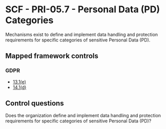 # SCF - PRI-05.7 - Personal Data (PD) Categories
Mechanisms exist to define and implement data handling and protection requirements for specific categories of sensitive Personal Data (PD).
## Mapped framework controls
### GDPR
- [13.1(e)](../gdpr/13.md#131%28e%29)
- [14.1(d)](../gdpr/14.md#141%28d%29)
  
## Control questions
Does the organization define and implement data handling and protection requirements for specific categories of sensitive Personal Data (PD)?
  